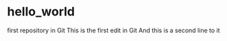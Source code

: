 # hello_world
first repository in Git
This is the first edit in Git
And this is a second line to it
